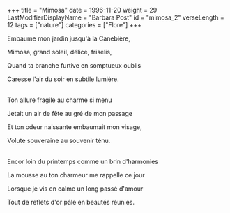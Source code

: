+++
title = "Mimosa"
date = 1996-11-20
weight = 29
LastModifierDisplayName = "Barbara Post"
id = "mimosa_2"
verseLength = 12
tags = ["nature"]
categories = ["Flore"]
+++

Embaume mon jardin jusqu'à la Canebière,

Mimosa, grand soleil, délice, friselis,

Quand ta branche furtive en somptueux oublis

Caresse l'air du soir en subtile lumière.

 \
Ton allure fragile au charme si menu

Jetait un air de fête au gré de mon passage

Et ton odeur naissante embaumait mon visage,

Volute souveraine au souvenir ténu.

 \
Encor loin du printemps comme un brin d'harmonies

La mousse au ton charmeur me rappelle ce jour

Lorsque je vis en calme un long passé d'amour

Tout de reflets d'or pâle en beautés réunies.
